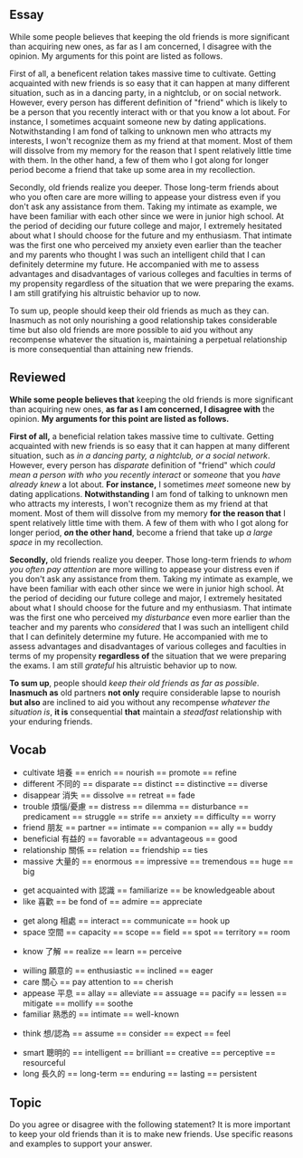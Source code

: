 ## Essay
While some people believes that keeping the old friends is more significant than acquiring new ones, as far as I am concerned, I disagree with the opinion. My arguments for this point are listed as follows.

First of all, a beneficent relation takes massive time to cultivate. Getting acquainted with new friends is so easy that it can happen at many different situation, such as in a dancing party, in a nightclub, or on social network. However, every person has different definition of "friend" which is likely to be a person that you recently interact with or that you know a lot about. For instance, I sometimes acquaint someone new by dating applications. Notwithstanding I am fond of talking to unknown men who attracts my interests, I won't recognize them as my friend at that moment. Most of them will dissolve from my memory for the reason that I spent relatively little time with them. In the other hand, a few of them who I got along for longer period become a friend that take up some area in my recollection.

Secondly, old friends realize you deeper. Those long-term friends about who you often care are more willing to appease your distress even if you don't ask any assistance from them. Taking my intimate as example, we have been familiar with each other since we were in junior high school. At the period of deciding our future college and major, I extremely hesitated about what I should choose for the future and my enthusiasm. That intimate was the first one who perceived my anxiety even earlier than the teacher and my parents who thought I was such an intelligent child that I can definitely determine my future. He accompanied with me to assess advantages and disadvantages of various colleges and faculties in terms of my propensity regardless of the situation that we were preparing the exams. I am still gratifying his altruistic behavior up to now. 

To sum up, people should keep their old friends as much as they can. Inasmuch as not only nourishing a good relationship takes considerable time but also old friends are more possible to aid you without any recompense whatever the situation is, maintaining a perpetual relationship is more consequential than attaining new friends.

## Reviewed
**While some people believes that** keeping the old friends is more significant than acquiring new ones, **as far as I am concerned, I disagree with** the opinion. **My arguments for this point are listed as follows.**

**First of all,** a beneficial relation takes massive time to cultivate. Getting acquainted with new friends is so easy that it can happen at many different situation, such as *in a dancing party, a nightclub, or a social network*. However, every person has *disparate* definition of "friend" which *could mean a person with who you recently interact* or *someone* that you *have already knew* a lot about. **For instance,** I sometimes *meet* someone new by dating applications. **Notwithstanding** I am fond of talking to unknown men who attracts my interests, I won't recognize them as my friend at that moment. Most of them will dissolve from my memory **for the reason that** I spent relatively little time with them. A few of them with who I got along for longer period, ***on* the other hand**, become a friend that take up *a large space* in my recollection.

**Secondly,** old friends realize you deeper. Those long-term friends *to whom you often pay attention* are more willing to appease your distress even if you don't ask any assistance from them. Taking my intimate as example, we have been familiar with each other since we were in junior high school. At the period of deciding our future college and major, I extremely hesitated about what I should choose for the future and my enthusiasm. That intimate was the first one who perceived my *disturbance* even more earlier than the teacher and my parents who *considered* that I was such an intelligent child that I can definitely determine my future. He accompanied with me to assess advantages and disadvantages of various colleges and faculties in terms of my propensity **regardless of** the situation that we were preparing the exams. I am still *grateful* his altruistic behavior up to now. 

**To sum up**, people should *keep their old friends as far as possible*. **Inasmuch as** old partners **not only** require considerable lapse to nourish **but also** are inclined to aid you without any recompense *whatever the situation is*, **it is** consequential **that** maintain a *steadfast* relationship with your enduring friends.

## Vocab
- cultivate 培養 == enrich == nourish == promote == refine
- different 不同的 == disparate == distinct == distinctive == diverse
- disappear 消失 == dissolve == retreat == fade
- trouble 煩惱/憂慮 == distress == dilemma == disturbance == predicament == struggle == strife == anxiety == difficulty  == worry
- friend 朋友 == partner == intimate == companion == ally == buddy
- beneficial 有益的 == favorable == advantageous == good
- relationship 關係 == relation == friendship == ties
- massive 大量的 == enormous == impressive == tremendous == huge == big
+ get acquainted with 認識 == familiarize == be knowledgeable about
+ like 喜歡 == be fond of == admire == appreciate
- get along 相處 == interact == communicate == hook up
- space 空間 == capacity == scope == field == spot == territory == room
+ know 了解 == realize == learn == perceive
- willing 願意的 == enthusiastic == inclined == eager
- care 關心 == pay attention to == cherish
- appease 平息 == allay == alleviate == assuage == pacify == lessen == mitigate == mollify == soothe
- familiar 熟悉的 == intimate == well-known
+ think 想/認為 == assume == consider == expect == feel
- smart 聰明的 == intelligent == brilliant == creative == perceptive == resourceful 
- long 長久的 == long-term == enduring == lasting == persistent

## Topic
Do you agree or disagree with the following statement?
It is more important to keep your old friends than it is to make new friends. 
Use specific reasons and examples to support your answer.